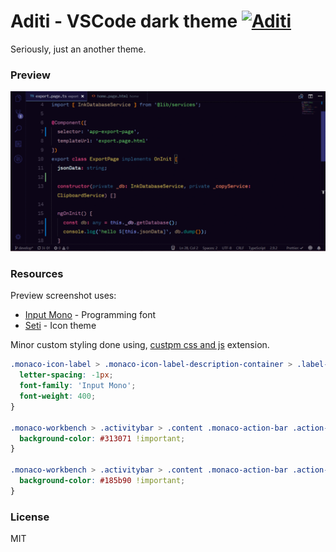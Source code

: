 # Aditi - VSCode dark theme [![Aditi](https://vsmarketplacebadge.apphb.com/version/lokesh-coder.aditi.svg)](https://marketplace.visualstudio.com/items?itemName=lokesh-coder.aditi)
Seriously, just an another theme.

### Preview

![Preview](/aditi-preview.gif)

### Resources

Preview screenshot uses:
* [Input Mono](http://input.fontbureau.com/info/) - Programming font
* [Seti](https://marketplace.visualstudio.com/items?itemName=qinjia.seti-icons) - Icon theme

Minor custom styling done using, [custpm css and js](https://marketplace.visualstudio.com/items?itemName=be5invis.vscode-custom-css) extension.

```css
.monaco-icon-label > .monaco-icon-label-description-container > .label-name {
  letter-spacing: -1px;
  font-family: 'Input Mono';
  font-weight: 400;
}

.monaco-workbench > .activitybar > .content .monaco-action-bar .action-item .action-label {
  background-color: #313071 !important;
}

.monaco-workbench > .activitybar > .content .monaco-action-bar .action-item.checked .action-label {
  background-color: #185b90 !important;
}
```

### License

MIT

